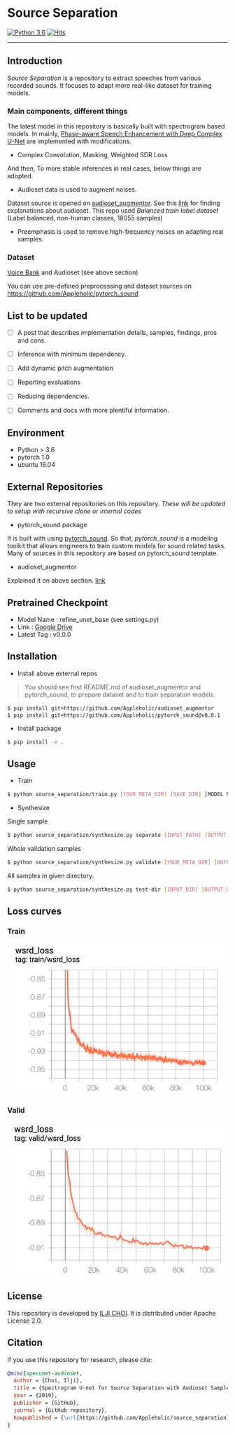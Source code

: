 # Source Separation

[![Python 3.6](https://img.shields.io/badge/python-3.6-blue.svg)](https://www.python.org/downloads/release/python-360/) [![Hits](https://hits.seeyoufarm.com/api/count/incr/badge.svg?url=https%3A%2F%2Fgithub.com%2FAppleholic%2Fsource_separation)](https://hits.seeyoufarm.com)

---


## Introduction

*Source Separation* is a repository to extract speeches from various recorded sounds.
It focuses to adapt more real-like dataset for training models.

### Main components, different things

The latest model in this repository is basically built with spectrogram based models.
In mainly, [Phase-aware Speech Enhancement with Deep Complex U-Net](https://arxiv.org/abs/1903.03107) are implemented with modifications.
- Complex Convolution, Masking, Weighted SDR Loss


And then, To more stable inferences in real cases, below things are adopted.

- Audioset data is used to augment noises.

Dataset source is opened on [audioset_augmentor](https://github.com/AppleHolic/audioset_augmentor).
See this [link](https://research.google.com/audioset/download.html) for finding explanations about audioset.
This repo used *Balanced train label dataset* (Label balanced, non-human classes, 18055 samples)

- Preemphasis is used to remove high-frequency noises on adapting real samples.


### Dataset

[Voice Bank](https://datashare.is.ed.ac.uk/handle/10283/1942) and Audioset (see above section)

You can use pre-defined preprocessing and dataset sources on https://github.com/Appleholic/pytorch_sound


## List to be updated

- [ ] A post that describes implementation details, samples, findings, pros and cons.
- [ ] Inference with minimum dependency.
- [ ] Add dynamic pitch augmentation
- [ ] Reporting evaluations
- [ ] Reducing dependencies.
- [ ] Comments and docs with more plentiful information.


## Environment

- Python > 3.6
- pytorch 1.0
- ubuntu 16.04


## External Repositories

They are two external repositories on this repository.
*These will be updated to setup with recursive clone or internal codes*

- pytorch_sound package

It is built with using [pytorch_sound](https://github.com/AppleHolic/pytorch_sound).
So that, *pytorch_sound* is a modeling toolkit that allows engineers to train custom models for sound related tasks.
Many of sources in this repository are based on pytorch_sound template.

- audioset_augmentor

Explained it on above section. [link](https://github.com/AppleHolic/audioset_augmentor)


## Pretrained Checkpoint

- Model Name : refine_unet_base (see settings.py)
- Link : [Google Drive](https://drive.google.com/drive/folders/1U71LnB0yMbS-nRDloEtvisKX5b2CnHHe?usp=sharing)
- Latest Tag : v0.0.0


## Installation

- Install above external repos

> You should see first README.md of audioset_augmentor and pytorch_sound, to prepare dataset and to train separation models.

```
$ pip install git+https://github.com/Appleholic/audioset_augmentor
$ pip install git+https://github.com/Appleholic/pytorch_sound@v0.0.1
```

- Install package

```bash
$ pip install -e .
```

## Usage

- Train

```bash
$ python source_separation/train.py [YOUR_META_DIR] [SAVE_DIR] [MODEL NAME, see settings.py] [SAVE_PREFIX] [[OTHER OPTIONS...]]
```

- Synthesize

Single sample

```bash
$ python source_separation/synthesize.py separate [INPUT_PATH] [OUTPUT_PATH] [MODEL NAME] [PRETRAINED_PATH] [[OTHER OPTIONS...]]
```


Whole validation samples

```bash
$ python source_separation/synthesize.py validate [YOUR_META_DIR] [OUTPUT_DIR] [MODEL NAME] [PRETRAINED_PATH] [[OTHER OPTIONS...]]
```


All samples in given directory.

```bash
$ python source_separation/synthesize.py test-dir [INPUT_DIR] [OUTPUT_DIR] [MODEL NAME] [PRETRAINED_PATH] [[OTHER OPTIONS...]]
```


## Loss curves

### Train

![Train L1 Loss curve](./assets/imgs/train_curve_wsrd.png)

### Valid

![Valid L1 Loss curve](./assets/imgs/valid_curve_wsrd.png)


## License

This repository is developed by [ILJI CHOI](https://github.com/Appleholic).  It is distributed under Apache License 2.0.


## Citation

If you use this repository for research, please cite:

```bibtex
@misc{specunet-audioset,
  author = {Choi, Ilji},
  title = {Spectrogram U-net for Source Separation with Audioset Samples},
  year = {2019},
  publisher = {GitHub},
  journal = {GitHub repository},
  howpublished = {\url{https://github.com/Appleholic/source_separation}}
}
```

